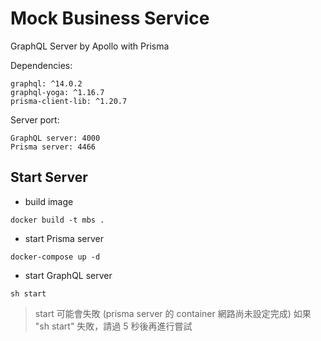 # Mock Business Service

GraphQL Server by Apollo with Prisma

Dependencies:

```
graphql: ^14.0.2
graphql-yoga: ^1.16.7
prisma-client-lib: ^1.20.7
```

Server port:

```
GraphQL server: 4000
Prisma server: 4466
```

## Start Server

- build image

`docker build -t mbs .`

- start Prisma server

`docker-compose up -d`

- start GraphQL server

`sh start`

> start 可能會失敗 (prisma server 的 container 網路尚未設定完成)
> 如果 "sh start" 失敗，請過 5 秒後再進行嘗試

